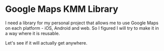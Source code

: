 # Google Maps KMM Library

I need a library for my personal project that allows me to use Google Maps on each platform  - iOS, Android and web. 
So I figured I will try to make it in a way where it is reusable.

Let's see if it will actually get anywhere. 